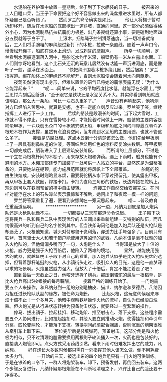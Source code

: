 　　水泥船在养护室中放置一星期后，终于到了下水舾装的日子。
　　被召来的工人目瞪口呆，当王子下命要把这个好不容易做出来的澡盆推进水里时，所有人都怀疑自己是否听错了。
　　然而罗兰的命令确实是如此。
　　他让人将棚子暂时拆卸移开，随后在水泥船的底部挖出一道斜坡，直通向河里。这一部分必须做得格外小心，因为水泥制品抗拉抗震能力极差，出几条裂缝还算小事，要是磕到地面四分五裂就等于白干了。
　　上滚木，捆绑绳子控制滑落速度，当一切准备就绪后，工人们将手腕粗的麻绳绕过新打下的木桩，拉成一条直线。随着一声声口令，慢慢松开绳子，船底在滚木上滑动，发成刺耳的摩擦声。
　　所幸一切顺利，罗兰看到水泥船逐渐落入河中，整船吃水约半米深，船壁仍有一米左右露出水面。工人们则惊讶地看到，这个比石头还沉的玩意儿居然没有咕隆一声沉进河底，而是像叶子一般，漂浮在水面上。
　　“快把绳子围着木桩多绕几圈，然后捆紧！”罗兰指挥道。绑在船体上的麻绳还不能解开，否则水泥船便会随着河水向南飘走。
　　夜莺虽然没有现出身形，但难以置信的语气已将她的震惊表露无疑：“为什么它能浮起来？”
　　“呃……简单来说，它的平均密度比水低，就能浮在水面上，”罗兰思忖片刻后回答道，“至于跟它是铁块还是水泥关系不大。其实你看到帆船就应该明白，那么大一条船，可比一块石头重多了。”
　　声音没有再响起来，他猜测对方已经陷入苦思中。就算是安娜，也不一定能立刻反应过来。罗兰笑了笑，继续指挥工人进行下一步工作。
　　后续的舾装是段漫长的时间，当下起大雪时，工作就不得不停止，只有在雪势较小时，才能抢着时间做上一阵。舾装的主要内容是铺设甲板，一块块刨出企口的木板被安装上船，甲板和船底之间的间隙矗立着许多根短木桩作为支撑，虽然有点浪费空间，但考虑到水泥船的主要用途，也就不管这么多了。
　　接着是防腐处理。这点木匠倒十分清楚该怎么做，他们先给甲板刷上了一层具有刺鼻味道的油液，等固结后又用红色的涂料反复涂抹数层。等甲板层一切都完成后，舾装进入了上层建筑安装阶段。
　　而所谓的上层部分，不过是一个立在两根桅杆间的木棚子，用来存放火炮和弹药。遇上下雨时，船员也能有个避雨的地方。木棚顶部还专门加装了一处可供一人站立的平台，显然这是为温蒂准备的。只要她站在棚顶，能力施展范围就能将风帆上下全部覆盖。
　　船尾的舵由生铁熔成，安装时则略显麻烦，需要将舵柄从水下穿过预留孔，使其露出甲板，再从甲板上套入铁圈，焊接卡扣。卡扣为直角三角形的铁板，长边焊接在舵柄上，短边则可以在铁圈预留的槽中自由旋转。
　　焊接工作自然交给安娜完成，在同样对能浮在水上的石头澡盆表示震惊和不解后，她问出了和夜莺一模一样的问题。
　　罗兰将答案重复了遍，便看到安娜蹲在一旁沉思起来。
　　唔……普及教育任重而道远啊。
　　*******************
　　另一边，凡纳为到底是加入炮兵队还是火枪队犹豫不决。
　　一切都要从三天前那道命令说起。
　　王子殿下决定将民兵一队和民兵二队中表现优异的人员调出来重新组建一支特别的队伍，而凡纳很高兴的听到自己的名字位列其中。但当铁斧询问他是加入炮兵队还是火枪队是却迷茫了。火枪他知道，城头对付邪兽干脆利落，穿透力比手弩强多了。目前只有铁斧、首席骑士大人和若干猎户能使用这等凶悍的武器。凡纳本该是毫不犹豫的加入火枪队的，但他偏偏多嘴问了一句，火炮是什么？
　　当得知是放大了十倍的火枪，威力更是强于火枪百倍后，他陷入了两难的境地。
　　显然，越能使用强大的武器，就越证明王子殿下对自己的看重，加入炮兵队似乎是比火枪队更优的选择，但背着那杆笔挺的火枪，从小镇街头走过，吸引众人的目光，这是他一直梦寐以求的场景啊。火炮虽然威力强大，但放大了十倍后，肯定不能扛着走了吧？
　　直到最后一天截止之日，他咬牙选择了炮兵。那压倒骆驼的最后一根稻草，是比火枪兵高出5枚银狼的每月薪酬。
　　接着严格的训练开始了。
　　一门炮需要五个人来操作，和凡纳分到一组的分别是柚皮、猫爪、纳尔逊和罗德尼。凡纳因为担任过长枪队队副的缘故，被任命为炮长。
　　比起火枪，这玩意伺候起来麻烦十倍不止！一个多月来，他暗中观察铁斧操作火枪的流程，自认为已经滚瓜烂熟。但火炮光是从行进状态转换为预备射击状态，就要经过一套繁琐的操作。
　　停马、拔出销子、拉起挂扣、移动炮架、推至射击点、落下支撑，这些程序需要五个人协同进行，比如拉起挂扣时，其他人要立刻推动火炮，使得挂扣和牵引车分离，四轮变两轮，才能落下支撑。转换期间必须配合娴熟，否则沉重的炮架很难从牵引车上取下来。
　　落位完毕后是装填弹药，预备射击。这部分倒是和火枪极为相似，只不过清理炮膛需要换用两根刷子轮流捅入一次，火药也是包装好的，直接装入炮管即可。点火方式采用药线引燃，看来下雨时很难发挥出它的威力，凡纳想。
　　好在炮长大多数时候都只需在一旁指挥其他人该怎么做，倒不用耗费太多力气。
　　一开始的三天，被选出来的四个炮兵组只有一门火炮可供训练。于是在铁斧的口令下，一群人将炮架装车，卸下，预备发射，再倒回去装车。这两个步骤反复进行，凡纳怀疑那根炮管在不间断地清理之下，兴许比自己的脸还要干净得多。